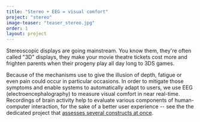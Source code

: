 ```yaml
---
title: "Stereo + EEG = visual comfort"
project: "stereo"
image-teaser: "teaser_stereo.jpg"
order: 1
layout: project
---
```


Stereoscopic displays are going mainstream. You know them, they're often called "3D" displays, they make your movie theatre tickets cost more and frighten parents when their progeny play all day long to 3DS games.

Because of the mechanisms use to give the illusion of depth, fatigue or even pain could occur in particular occasions. In order to mitigate those symptoms and enable systems to automatically adapt to users, we use EEG (electroencephalography) to measure visual comfort in near real-time. Recordings of brain activity help to evaluate various components of human-computer interaction, for the sake of a better user experience -- see the the dedicated project that [assesses several constructs at once](/projects/eval/).
